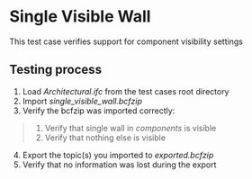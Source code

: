 # Single Visible Wall

This test case verifies support for component visibility settings

## Testing process

1. Load _Architectural.ifc_ from the test cases root directory
2. Import _single_visible_wall.bcfzip_
4. Verify the bcfzip was imported correctly:

> 1. Verify that single wall in _components_ is visible
> 2. Verify that nothing else is visible

4. Export the topic(s) you imported to _exported.bcfzip_
5. Verify that no information was lost during the export